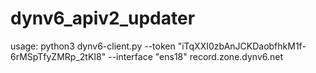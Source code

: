 # dynv6_apiv2_updater

usage: python3 dynv6-client.py --token "iTqXXI0zbAnJCKDaobfhkM1f-6rMSpTfyZMRp_2tKI8" --interface "ens18" record.zone.dynv6.net